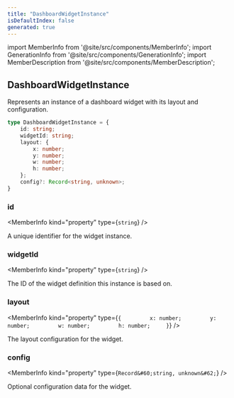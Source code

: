 ```yaml
---
title: "DashboardWidgetInstance"
isDefaultIndex: false
generated: true
---
```

<!-- This file was generated from the Vendure source. Do not modify. Instead, re-run the "docs:build" script -->
import MemberInfo from '@site/src/components/MemberInfo';
import GenerationInfo from '@site/src/components/GenerationInfo';
import MemberDescription from '@site/src/components/MemberDescription';


## DashboardWidgetInstance

<GenerationInfo sourceFile="packages/dashboard/src/lib/framework/extension-api/types/widgets.ts" sourceLine="25" packageName="@vendure/dashboard" since="3.3.0" />

Represents an instance of a dashboard widget with its layout and configuration.

```ts title="Signature"
type DashboardWidgetInstance = {
    id: string;
    widgetId: string;
    layout: {
        x: number;
        y: number;
        w: number;
        h: number;
    };
    config?: Record<string, unknown>;
}
```

<div className="members-wrapper">

### id

<MemberInfo kind="property" type={`string`}   />

A unique identifier for the widget instance.
### widgetId

<MemberInfo kind="property" type={`string`}   />

The ID of the widget definition this instance is based on.
### layout

<MemberInfo kind="property" type={`{         x: number;         y: number;         w: number;         h: number;     }`}   />

The layout configuration for the widget.
### config

<MemberInfo kind="property" type={`Record&#60;string, unknown&#62;`}   />

Optional configuration data for the widget.


</div>
